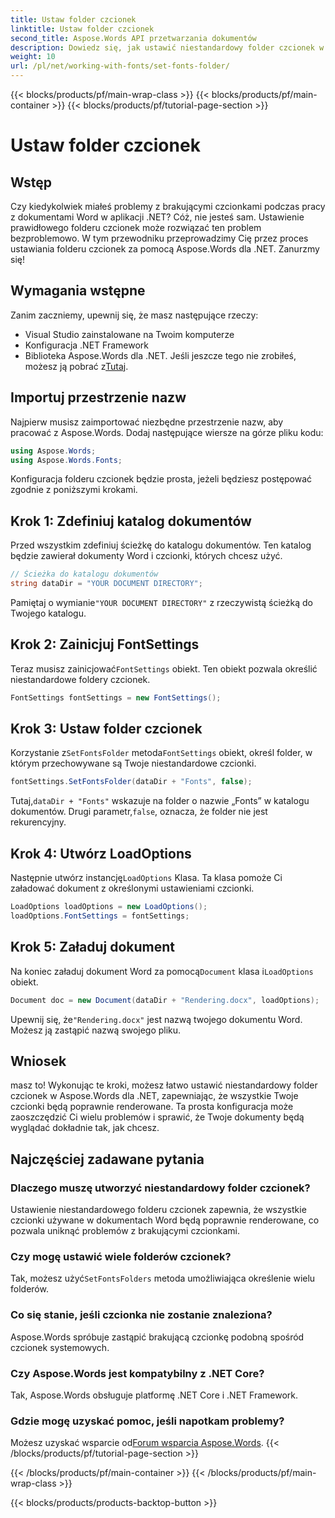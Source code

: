 ```yaml
---
title: Ustaw folder czcionek
linktitle: Ustaw folder czcionek
second_title: Aspose.Words API przetwarzania dokumentów
description: Dowiedz się, jak ustawić niestandardowy folder czcionek w Aspose.Words dla platformy .NET, aby mieć pewność, że dokumenty Word będą renderowane poprawnie i nie będą zawierały żadnych brakujących czcionek.
weight: 10
url: /pl/net/working-with-fonts/set-fonts-folder/
---
```


{{< blocks/products/pf/main-wrap-class >}}
{{< blocks/products/pf/main-container >}}
{{< blocks/products/pf/tutorial-page-section >}}

# Ustaw folder czcionek

## Wstęp

Czy kiedykolwiek miałeś problemy z brakującymi czcionkami podczas pracy z dokumentami Word w aplikacji .NET? Cóż, nie jesteś sam. Ustawienie prawidłowego folderu czcionek może rozwiązać ten problem bezproblemowo. W tym przewodniku przeprowadzimy Cię przez proces ustawiania folderu czcionek za pomocą Aspose.Words dla .NET. Zanurzmy się!

## Wymagania wstępne

Zanim zaczniemy, upewnij się, że masz następujące rzeczy:

- Visual Studio zainstalowane na Twoim komputerze
- Konfiguracja .NET Framework
-  Biblioteka Aspose.Words dla .NET. Jeśli jeszcze tego nie zrobiłeś, możesz ją pobrać z[Tutaj](https://releases.aspose.com/words/net/).

## Importuj przestrzenie nazw

Najpierw musisz zaimportować niezbędne przestrzenie nazw, aby pracować z Aspose.Words. Dodaj następujące wiersze na górze pliku kodu:

```csharp
using Aspose.Words;
using Aspose.Words.Fonts;
```

Konfiguracja folderu czcionek będzie prosta, jeżeli będziesz postępować zgodnie z poniższymi krokami.

## Krok 1: Zdefiniuj katalog dokumentów

Przed wszystkim zdefiniuj ścieżkę do katalogu dokumentów. Ten katalog będzie zawierał dokumenty Word i czcionki, których chcesz użyć.

```csharp
// Ścieżka do katalogu dokumentów
string dataDir = "YOUR DOCUMENT DIRECTORY";
```

 Pamiętaj o wymianie`"YOUR DOCUMENT DIRECTORY"` z rzeczywistą ścieżką do Twojego katalogu.

## Krok 2: Zainicjuj FontSettings

 Teraz musisz zainicjować`FontSettings` obiekt. Ten obiekt pozwala określić niestandardowe foldery czcionek.

```csharp
FontSettings fontSettings = new FontSettings();
```

## Krok 3: Ustaw folder czcionek

 Korzystanie z`SetFontsFolder` metoda`FontSettings` obiekt, określ folder, w którym przechowywane są Twoje niestandardowe czcionki.

```csharp
fontSettings.SetFontsFolder(dataDir + "Fonts", false);
```

 Tutaj,`dataDir + "Fonts"` wskazuje na folder o nazwie „Fonts” w katalogu dokumentów. Drugi parametr,`false`, oznacza, że folder nie jest rekurencyjny.

## Krok 4: Utwórz LoadOptions

 Następnie utwórz instancję`LoadOptions` Klasa. Ta klasa pomoże Ci załadować dokument z określonymi ustawieniami czcionki.

```csharp
LoadOptions loadOptions = new LoadOptions();
loadOptions.FontSettings = fontSettings;
```

## Krok 5: Załaduj dokument

 Na koniec załaduj dokument Word za pomocą`Document` klasa i`LoadOptions` obiekt.

```csharp
Document doc = new Document(dataDir + "Rendering.docx", loadOptions);
```

 Upewnij się, że`"Rendering.docx"` jest nazwą twojego dokumentu Word. Możesz ją zastąpić nazwą swojego pliku.

## Wniosek

masz to! Wykonując te kroki, możesz łatwo ustawić niestandardowy folder czcionek w Aspose.Words dla .NET, zapewniając, że wszystkie Twoje czcionki będą poprawnie renderowane. Ta prosta konfiguracja może zaoszczędzić Ci wielu problemów i sprawić, że Twoje dokumenty będą wyglądać dokładnie tak, jak chcesz.

## Najczęściej zadawane pytania

### Dlaczego muszę utworzyć niestandardowy folder czcionek?
Ustawienie niestandardowego folderu czcionek zapewnia, że wszystkie czcionki używane w dokumentach Word będą poprawnie renderowane, co pozwala uniknąć problemów z brakującymi czcionkami.

### Czy mogę ustawić wiele folderów czcionek?
 Tak, możesz użyć`SetFontsFolders` metoda umożliwiająca określenie wielu folderów.

### Co się stanie, jeśli czcionka nie zostanie znaleziona?
Aspose.Words spróbuje zastąpić brakującą czcionkę podobną spośród czcionek systemowych.

### Czy Aspose.Words jest kompatybilny z .NET Core?
Tak, Aspose.Words obsługuje platformę .NET Core i .NET Framework.

### Gdzie mogę uzyskać pomoc, jeśli napotkam problemy?
 Możesz uzyskać wsparcie od[Forum wsparcia Aspose.Words](https://forum.aspose.com/c/words/8).
{{< /blocks/products/pf/tutorial-page-section >}}

{{< /blocks/products/pf/main-container >}}
{{< /blocks/products/pf/main-wrap-class >}}

{{< blocks/products/products-backtop-button >}}
